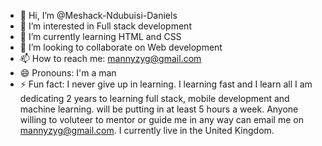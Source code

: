 - 👋 Hi, I’m @Meshack-Ndubuisi-Daniels
- 👀 I’m interested in Full stack development
- 🌱 I’m currently learning HTML and CSS
- 💞️ I’m looking to collaborate on Web development
- 📫 How to reach me: mannyzyg@gmail.com
- 😄 Pronouns: I'm a man
- ⚡ Fun fact: I never give up in learning. I learning fast and I learn all
I am dedicating 2 years to learning full stack, mobile development and machine learning. will be putting in at least 5 hours a week. Anyone willing to voluteer to mentor or guide me in any way can email me on mannyzyg@gmail.com. I currently live in the United Kingdom. 
<!---
Meshack-Ndubuisi-Daniels/Meshack-Ndubuisi-Daniels is a ✨ special ✨ repository because its `README.md` (this file) appears on your GitHub profile.
You can click the Preview link to take a look at your changes.
--->
